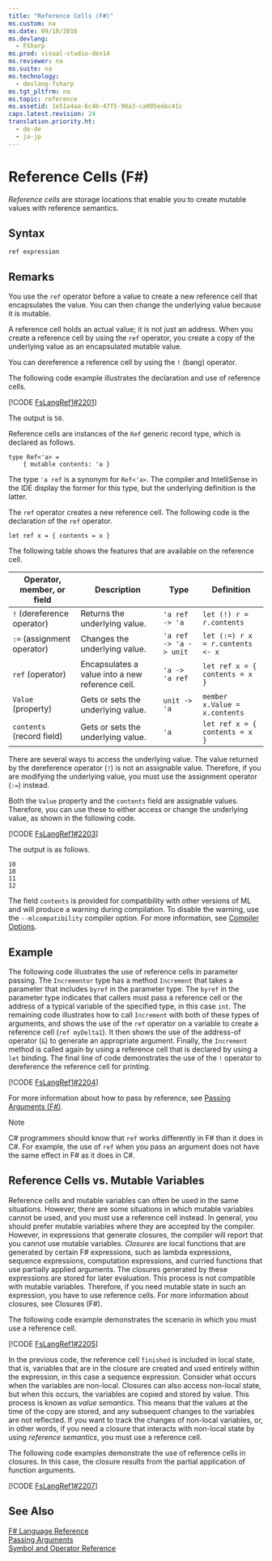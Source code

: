 ```yaml
---
title: "Reference Cells (F#)"
ms.custom: na
ms.date: 09/18/2016
ms.devlang: 
  - FSharp
ms.prod: visual-studio-dev14
ms.reviewer: na
ms.suite: na
ms.technology: 
  - devlang-fsharp
ms.tgt_pltfrm: na
ms.topic: reference
ms.assetid: 1e51a4aa-6c4b-47f5-90a3-ca005eebc41c
caps.latest.revision: 24
translation.priority.ht: 
  - de-de
  - ja-jp
---
```

# Reference Cells (F#)
*Reference cells* are storage locations that enable you to create mutable values with reference semantics.  
  
## Syntax  
  
```  
ref expression  
```  
  
## Remarks  
 You use the `ref` operator before a value to create a new reference cell that encapsulates the value. You can then change the underlying value because it is mutable.  
  
 A reference cell holds an actual value; it is not just an address. When you create a reference cell by using the `ref` operator, you create a copy of the underlying value as an encapsulated mutable value.  
  
 You can dereference a reference cell by using the `!` (bang) operator.  
  
 The following code example illustrates the declaration and use of reference cells.  
  
 [!CODE [FsLangRef1#2201](../CodeSnippet/VS_Snippets_Fsharp/fslangref1#2201)]  
  
 The output is `50`.  
  
 Reference cells are instances of the `Ref` generic record type, which is declared as follows.  
  
```f#  
type Ref<'a> =  
    { mutable contents: 'a }  
```  
  
 The type `'a ref` is a synonym for `Ref<'a>`. The compiler and IntelliSense in the IDE display the former for this type, but the underlying definition is the latter.  
  
 The `ref` operator creates a new reference cell. The following code is the declaration of the `ref` operator.  
  
```f#  
let ref x = { contents = x }  
```  
  
 The following table shows the features that are available on the reference cell.  
  
|Operator, member, or field|Description|Type|Definition|  
|--------------------------------|-----------------|----------|----------------|  
|`!` (dereference operator)|Returns the underlying value.|`'a ref -> 'a`|`let (!) r = r.contents`|  
|`:=` (assignment operator)|Changes the underlying value.|`'a ref -> 'a -> unit`|`let (:=) r x = r.contents <- x`|  
|`ref` (operator)|Encapsulates a value into a new reference cell.|`'a -> 'a ref`|`let ref x = { contents = x }`|  
|`Value` (property)|Gets or sets the underlying value.|`unit -> 'a`|`member x.Value = x.contents`|  
|`contents` (record field)|Gets or sets the underlying value.|`'a`|`let ref x = { contents = x }`|  
  
 There are several ways to access the underlying value. The value returned by the dereference operator (`!`) is not an assignable value. Therefore, if you are modifying the underlying value, you must use the assignment operator (`:=`) instead.  
  
 Both the `Value` property and the `contents` field are assignable values. Therefore, you can use these to either access or change the underlying value, as shown in the following code.  
  
 [!CODE [FsLangRef1#2203](../CodeSnippet/VS_Snippets_Fsharp/fslangref1#2203)]  
  
 The output is as follows.  
  
```  
10  
10  
11  
12  
```  
  
 The field `contents` is provided for compatibility with other versions of ML and will produce a warning during compilation. To disable the warning, use the `--mlcompatibility` compiler option. For more information, see [Compiler Options](../vs140/Compiler-Options--F#-.md).  
  
## Example  
 The following code illustrates the use of reference cells in parameter passing. The `Incrementor` type has a method `Increment` that takes a parameter that includes `byref` in the parameter type. The `byref` in the parameter type indicates that callers must pass a reference cell or the address of a typical variable of the specified type, in this case `int`. The remaining code illustrates how to call `Increment` with both of these types of arguments, and shows the use of the `ref` operator on a variable to create a reference cell (`ref myDelta1`). It then shows the use of the address-of operator (`&`) to generate an appropriate argument. Finally, the `Increment` method is called again by using a reference cell that is declared by using a `let` binding. The final line of code demonstrates the use of the `!` operator to dereference the reference cell for printing.  
  
 [!CODE [FsLangRef1#2204](../CodeSnippet/VS_Snippets_Fsharp/fslangref1#2204)]  
  
 For more information about how to pass by reference, see [Passing Arguments (F#)](../Topic/Parameters%20and%20Arguments%20\(F%23\).md).  
  
> [!NOTE]
>  C# programmers should know that `ref` works differently in F# than it does in C#. For example, the use of `ref` when you pass an argument does not have the same effect in F# as it does in C#.  
  
## Reference Cells vs. Mutable Variables  
 Reference cells and mutable variables can often be used in the same situations. However, there are some situations in which mutable variables cannot be used, and you must use a reference cell instead. In general, you should prefer mutable variables where they are accepted by the compiler. However, in expressions that generate closures, the compiler will report that you cannot use mutable variables. *Closures* are local functions that are generated by certain F# expressions, such as lambda expressions, sequence expressions, computation expressions, and curried functions that use partially applied arguments. The closures generated by these expressions are stored for later evaluation. This process is not compatible with mutable variables. Therefore, if you need mutable state in such an expression, you have to use reference cells. For more information about closures, see Closures (F#).  
  
 The following code example demonstrates the scenario in which you must use a reference cell.  
  
 [!CODE [FsLangRef1#2205](../CodeSnippet/VS_Snippets_Fsharp/fslangref1#2205)]  
  
 In the previous code, the reference cell `finished` is included in local state, that is, variables that are in the closure are created and used entirely within the expression, in this case a sequence expression. Consider what occurs when the variables are non-local. Closures can also access non-local state, but when this occurs, the variables are copied and stored by value. This process is known as *value semantics*. This means that the values at the time of the copy are stored, and any subsequent changes to the variables are not reflected. If you want to track the changes of non-local variables, or, in other words, if you need a closure that interacts with non-local state by using *reference semantics*, you must use a reference cell.  
  
 The following code examples demonstrate the use of reference cells in closures. In this case, the closure results from the partial application of function arguments.  
  
 [!CODE [FsLangRef1#2207](../CodeSnippet/VS_Snippets_Fsharp/fslangref1#2207)]  
  
## See Also  
 [F# Language Reference](../Topic/F%23%20Language%20Reference.md)   
 [Passing Arguments](../Topic/Parameters%20and%20Arguments%20\(F%23\).md)   
 [Symbol and Operator Reference](../vs140/Symbol-and-Operator-Reference--F#-.md)